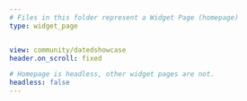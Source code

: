 ```yaml
---
# Files in this folder represent a Widget Page (homepage)
type: widget_page


view: community/datedshowcase
header.on_scroll: fixed

# Homepage is headless, other widget pages are not.
headless: false
---
```

